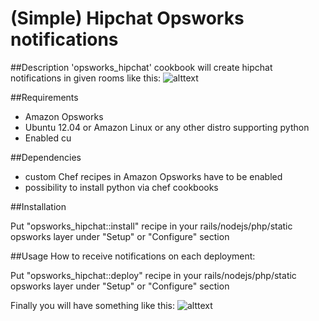 # (Simple) Hipchat Opsworks notifications

##Description
'opsworks_hipchat' cookbook will create hipchat notifications in given
rooms like this:
![alttext](https://github.com/wzin/opsworks_hipchat/blob/master/images/notification_example.png?raw=true "")

##Requirements
- Amazon Opsworks
- Ubuntu 12.04 or Amazon Linux or any other distro supporting python
- Enabled cu

##Dependencies
- custom Chef recipes in Amazon Opsworks have to be enabled
- possibility to install python via chef cookbooks

##Installation 

Put "opsworks_hipchat::install" recipe in your rails/nodejs/php/static opsworks layer under "Setup" or "Configure" section

##Usage
How to receive notifications on each deployment:

Put "opsworks_hipchat::deploy" recipe in your rails/nodejs/php/static opsworks layer under "Setup" or "Configure" section

Finally you will have something like this:
![alttext](https://github.com/wzin/opsworks_hipchat/blob/master/images/configuration_example.png?raw=true "")
